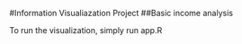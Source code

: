 #Information Visualiazation Project 
##Basic income analysis

To run the visualization, simply run app.R
